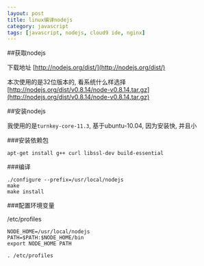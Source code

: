 ```yaml
---
layout: post
title: linux编译nodejs
category: javascript
tags: [javascript, nodejs, cloud9 ide, nginx]
---
```


##获取nodejs

下载地址
[http://nodejs.org/dist/](http://nodejs.org/dist/)

本次使用的是32位版本的, 看系统什么样选择
[http://nodejs.org/dist/v0.8.14/node-v0.8.14.tar.gz](http://nodejs.org/dist/v0.8.14/node-v0.8.14.tar.gz)

##安装nodejs

我使用的是`turnkey-core-11.3`, 基于ubuntu-10.04, 因为安装快, 并且小

###安装依赖包

    apt-get install g++ curl libssl-dev build-essential

###编译

    ./configure --prefix=/usr/local/nodejs
    make
    make install

###配置环境变量

/etc/profiles

    NODE_HOME=/usr/local/nodejs
    PATH=$PATH:$NODE_HOME/bin
    export NODE_HOME PATH

`. /etc/profiles`

